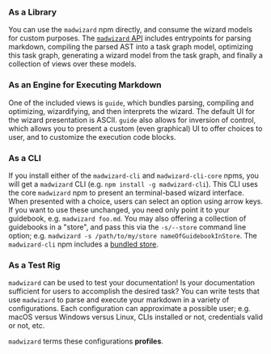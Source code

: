 ### As a Library

You can use the `madwizard` npm directly, and consume the wizard
models for custom purposes. The [`madwizard` API]() includes
entrypoints for parsing markdown, compiling the parsed AST into a task
graph model, optimizing this task graph, generating a wizard model
from the task graph, and finally a collection of views over these
models.

### As an Engine for Executing Markdown

One of the included views is `guide`, which bundles parsing, compiling
and optimizing, wizardifying, and then interprets the wizard. The
default UI for the wizard presentation is ASCII. `guide` also allows
for inversion of control, which allows you to present a custom (even
graphical) UI to offer choices to user, and to customize the execution
code blocks.
   
### As a CLI

If you install either of the `madwizard-cli` and `madwizard-cli-core`
npms, you will get a `madwizard` CLI (e.g. `npm install -g
madwizard-cli`). This CLI uses the core `madwizard` npm to present an
terminal-based wizard interface. When presented with a choice, users
can select an option using arrow keys. If you want to use these
unchanged, you need only point it to your guidebook, e.g. `madwizard
foo.md`. You may also offering a collection of guidebooks in a
"store", and pass this via the `-s/--store` command line option;
e.g. `madwizard -s /path/to/my/store nameOfGuidebookInStore`. The
`madwizard-cli` npm includes a [bundled
store](https://github.com/guidebooks/store).

### As a Test Rig

`madwizard` can be used to test your documentation! Is your
documentation sufficient for users to accomplish the desired task?
You can write tests that use `madwizard` to parse and execute your
markdown in a variety of configurations. Each configuration can
approximate a possible user; e.g. macOS versus Windows versus Linux,
CLIs installed or not, credentials valid or not, etc.

`madwizard` terms these configurations **profiles**.
